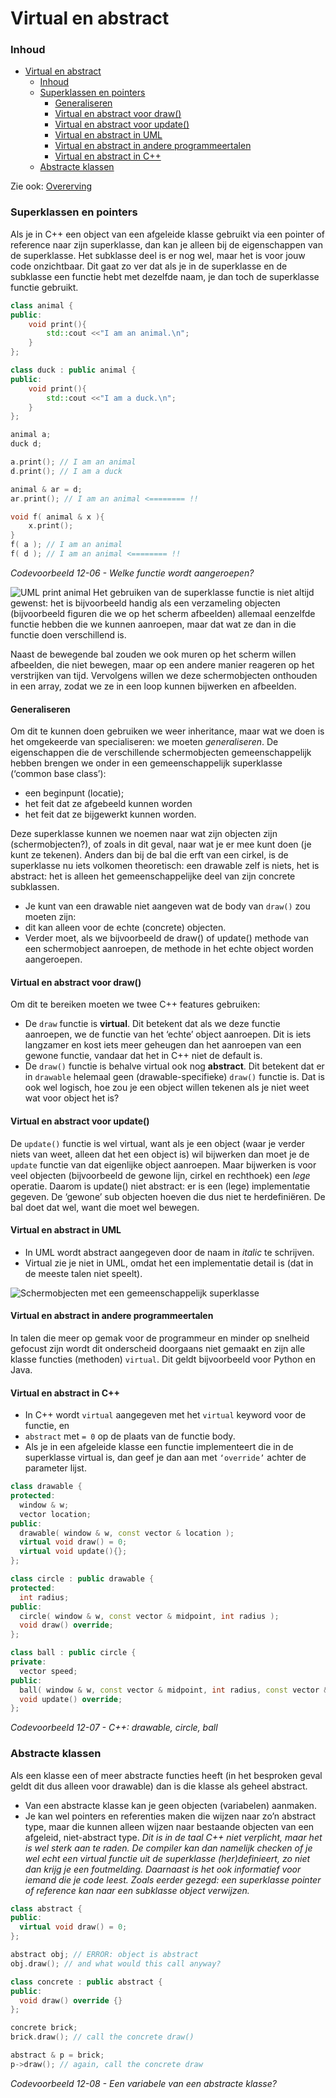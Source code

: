 # Virtual en abstract [](title-id)

### Inhoud[](toc-id)
- [Virtual en abstract ](#virtual-en-abstract-)
    - [Inhoud](#inhoud)
    - [Superklassen en pointers](#superklassen-en-pointers)
      - [Generaliseren](#generaliseren)
      - [Virtual en abstract voor draw()](#virtual-en-abstract-voor-draw)
      - [Virtual en abstract voor update()](#virtual-en-abstract-voor-update)
      - [Virtual en abstract in UML](#virtual-en-abstract-in-uml)
      - [Virtual en abstract in andere programmeertalen](#virtual-en-abstract-in-andere-programmeertalen)
      - [Virtual en abstract in C++](#virtual-en-abstract-in-c)
    - [Abstracte klassen](#abstracte-klassen)


Zie ook: [Overerving](./README.md)

### Superklassen en pointers
Als je in C++ een object van een afgeleide klasse gebruikt via een pointer of reference naar zijn superklasse, dan kan je alleen bij de eigenschappen van de superklasse. Het subklasse deel is er nog wel, maar het is voor jouw code onzichtbaar. Dit gaat zo ver dat als je in de superklasse en de subklasse een functie hebt met dezelfde naam, je dan toch de superklasse functie gebruikt.

```c++
class animal {
public:
    void print(){
        std::cout <<"I am an animal.\n";
    }
};

class duck : public animal {
public:
    void print(){
        std::cout <<"I am a duck.\n";
    }
};

animal a;
duck d;

a.print(); // I am an animal
d.print(); // I am a duck

animal & ar = d;
ar.print(); // I am an animal <======== !!

void f( animal & x ){
    x.print();
}
f( a ); // I am an animal
f( d ); // I am an animal <======== !!
```
*Codevoorbeeld 12-06 - Welke functie wordt aangeroepen?*

![UML print animal](uml-print-animal.png)
Het gebruiken van de superklasse functie is niet altijd gewenst: het is bijvoorbeeld handig als een verzameling objecten (bijvoorbeeld figuren die we op het scherm afbeelden) allemaal eenzelfde functie hebben die we kunnen aanroepen, maar dat wat ze dan in die functie doen verschillend is.

Naast de bewegende bal zouden we ook muren op het scherm willen afbeelden, die niet bewegen, maar op een andere manier reageren op het verstrijken van tijd. Vervolgens willen we deze schermobjecten onthouden in een array, zodat we ze in een loop kunnen bijwerken en afbeelden.

#### Generaliseren
Om dit te kunnen doen gebruiken we weer inheritance, maar wat we doen is het omgekeerde van specialiseren: we moeten *generaliseren*. De eigenschappen die de verschillende schermobjecten gemeenschappelijk hebben brengen we onder in een gemeenschappelijk superklasse (‘common base class’):
- een beginpunt (locatie);
- het feit dat ze afgebeeld kunnen worden
- het feit dat ze bijgewerkt kunnen worden.

Deze superklasse kunnen we noemen naar wat zijn objecten zijn (schermobjecten?), of zoals in dit geval, naar wat je er mee kunt doen (je kunt ze tekenen). Anders dan bij de bal die erft van een cirkel, is de
superklasse nu iets volkomen theoretisch: een drawable zelf is niets, het is abstract: het is alleen het gemeenschappelijke deel van zijn concrete subklassen. 
- Je kunt van een drawable niet aangeven wat de body van `draw()` zou moeten zijn: 
- dit kan alleen voor de echte (concrete) objecten. 
- Verder moet, als we bijvoorbeeld de draw() of update() methode van een schermobject aanroepen, de methode in het echte object worden aangeroepen. 

#### Virtual en abstract voor draw()
Om dit te bereiken moeten we twee C++ features gebruiken:
- De `draw` functie is **virtual**. 
  Dit betekent dat als we deze functie aanroepen, we de functie van het ‘echte’ object aanroepen. Dit is iets langzamer en kost iets meer geheugen dan het aanroepen van een gewone functie, vandaar dat het in C++ niet de default is.
- De `draw()` functie is behalve virtual ook nog **abstract**. 
  Dit betekent dat er in `drawable` helemaal geen (drawable-specifieke) `draw()` functie is. Dat is ook wel logisch, hoe zou je een object willen tekenen als je niet weet wat voor object het is?

#### Virtual en abstract voor update()
De `update()` functie is wel virtual, want als je een object (waar je verder niets van weet, alleen dat het een object is) wil bijwerken dan moet je de `update` functie van dat eigenlijke object aanroepen. Maar bijwerken is voor veel objecten (bijvoorbeeld de gewone lijn, cirkel en rechthoek) een *lege* operatie. Daarom is update() niet abstract: er is een (lege) implementatie gegeven. De ‘gewone’ sub objecten hoeven die dus niet te herdefiniëren. De bal doet dat wel, want die moet wel bewegen.

#### Virtual en abstract in UML
- In UML wordt abstract aangegeven door de naam in *italic* te schrijven. 
- Virtual zie je niet in UML, omdat het een implementatie detail is (dat in de meeste talen niet speelt).

![Schermobjecten met een gemeenschappelijk superklasse](uml_schermobjecten.png)

#### Virtual en abstract in andere programmeertalen
In talen die meer op gemak voor de programmeur en minder op snelheid gefocust zijn wordt dit onderscheid doorgaans niet gemaakt en zijn alle klasse functies (methoden) `virtual`. Dit geldt bijvoorbeeld voor Python en Java.

#### Virtual en abstract in C++
- In C++ wordt `virtual` aangegeven met het `virtual` keyword voor de functie, en
- `abstract` met `= 0` op de plaats van de functie body. 
- Als je in een afgeleide klasse een functie implementeert die in de superklasse virtual is, dan geef je dan aan met `‘override’` achter de parameter lijst.
  
```c++
class drawable {
protected:
  window & w;
  vector location;
public:
  drawable( window & w, const vector & location );
  virtual void draw() = 0;
  virtual void update(){};
};

class circle : public drawable {
protected:
  int radius;
public:
  circle( window & w, const vector & midpoint, int radius );
  void draw() override;
};

class ball : public circle {
private:
  vector speed;
public:
  ball( window & w, const vector & midpoint, int radius, const vector & speed );
  void update() override;
};
```
*Codevoorbeeld 12-07 - C++: drawable, circle, ball* 

### Abstracte klassen
Als een klasse een of meer abstracte functies heeft (in het besproken geval geldt dit dus alleen voor drawable) dan is die klasse als geheel abstract. 
- Van een abstracte klasse kan je geen objecten (variabelen) aanmaken. 
- Je kan wel pointers en referenties maken die wijzen naar zo’n abstract type, maar die kunnen alleen wijzen naar bestaande objecten van een afgeleid, niet-abstract type.
  *Dit is in de taal C++ niet verplicht, maar het is wel sterk aan te raden. De compiler kan dan namelijk checken of je wel echt een virtual functie uit de superklasse (her)definieert, zo niet dan krijg je een foutmelding. Daarnaast is het ook informatief voor iemand die je code leest.*
  *Zoals eerder gezegd: een superklasse pointer of reference kan naar een subklasse object verwijzen.*

```c++
class abstract {
public:
  virtual void draw() = 0;
};

abstract obj; // ERROR: object is abstract
obj.draw(); // and what would this call anyway?

class concrete : public abstract {
public:
  void draw() override {}
};

concrete brick;
brick.draw(); // call the concrete draw()

abstract & p = brick;
p->draw(); // again, call the concrete draw
```
*Codevoorbeeld 12-08 - Een variabele van een abstracte klasse?*
